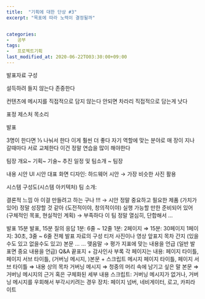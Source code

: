 ```yaml
---
title:  "기획에 대한 단상 #3"
excerpt: "목표에 따라 노력이 결정될까"


categories:
-   공부
tags:
-   프로젝트기획
last_modified_at: 2020-06-22TO03:30:00+09:00
---
```



발표자료 구성

설득하려 들지 않는다 존중한다

컨텐츠에 메시지를 직접적으로 담지 않는다
안되면 차라리 직접적으로 담는게 낫다

표정 제스처 목소리

발표

3명이 한다면
⅓ 나눠서 한다
이게 훨씬 더 좋다
자기 역할에 맞는 분야로
매 장이 지나갈때마다 서로 교체한다
이건 정말 연습을 많이 해야한다

팀장 개요~
기획~
기술~
추진 일정 및 팀소개 ~ 팀장

내용
시안
UI 시안
대표 화면 디자인: 하드웨어 시안 → 가장 비슷한 사진 활용


시스템 구성도(시스템 아키텍처)
팀 소개: 


결론적 느낌
아 이걸 만들려고 하는 구나 !!! → 시안
정말 중요하고 필요한 제품 (가치가 있어)
정말 성장할 것 같아 (도전적이야, 창의적이야)
실행 가능할 만한 준비되어 있어 (구체적인 목표, 현실적인 계획) → 부족하다
이 팀 정말 열심히, 단합해서 ...


발표
15분 발표, 15분 질의 응답
1분: 6줄 ~ 12줄
1분: 2페이지 ⇒ 15분: 30페이지
1페이지: 30초, 3줄 ~ 6줄
전체 발표 자료의 구성
티저 사진이나 영상
앞표지
목차
간지 (있을수도 있고 없을수도 있고)
본문
…
…
맺음말 → 평가 지표에 맞는 내용을 언급 (일반 발표면 중요 내용을 언급)
Q&A
끝표지 + 감사인사
부록
각 페이지는
내용: 페이지 타이틀, 페이지 서브 타이틀, (거버닝 메시지, )본문 + 스크립트
메시지
페이지 타이틀, 페이지 서브 타이틀 ⇒ 내용 상의 목차
거버닝 메시지 ⇒ 청중의 머리 속에 남기고 싶은 말
본문 ⇒ 거버닝 메시지의 근거 혹은 구체화된 세부 내용
스크립트: 거버닝 메시지가 없거나, 거버닝 메시지를 우회해서 부각시키려는 경우
장치: 페이지 넘버, 네비게이터, 로고, 카피라이트 
